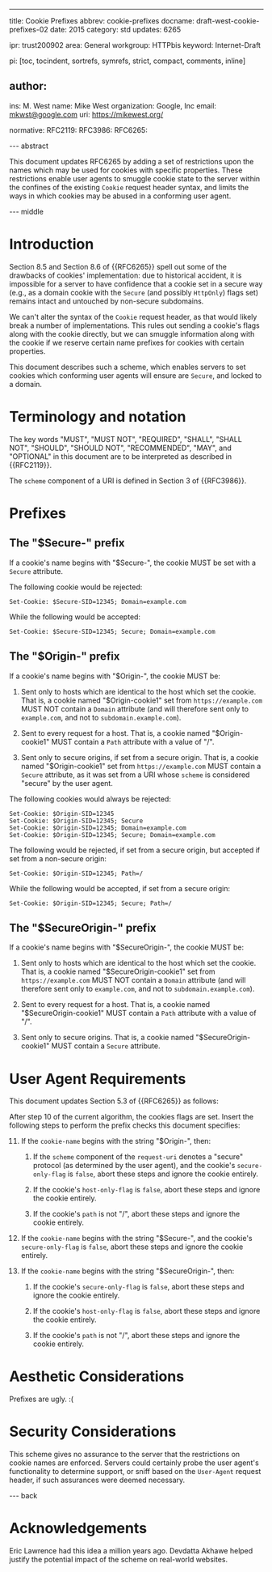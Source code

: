 ---
title: Cookie Prefixes
abbrev: cookie-prefixes
docname: draft-west-cookie-prefixes-02
date: 2015
category: std
updates: 6265

ipr: trust200902
area: General
workgroup: HTTPbis
keyword: Internet-Draft

pi: [toc, tocindent, sortrefs, symrefs, strict, compact, comments, inline]

author:
-
  ins: M. West
  name: Mike West
  organization: Google, Inc
  email: mkwst@google.com
  uri: https://mikewest.org/

normative:
  RFC2119:
  RFC3986:
  RFC6265:

--- abstract

This document updates RFC6265 by adding a set of restrictions upon the names
which may be used for cookies with specific properties. These restrictions
enable user agents to smuggle cookie state to the server within the confines
of the existing `Cookie` request header syntax, and limits the ways in which
cookies may be abused in a conforming user agent.

--- middle

# Introduction

Section 8.5 and Section 8.6 of {{RFC6265}} spell out some of the drawbacks of
cookies' implementation: due to historical accident, it is impossible for a
server to have confidence that a cookie set in a secure way (e.g., as a
domain cookie with the `Secure` (and possibly `HttpOnly`) flags set) remains
intact and untouched by non-secure subdomains.

We can't alter the syntax of the `Cookie` request header, as that would likely
break a number of implementations. This rules out sending a cookie's flags along
with the cookie directly, but we can smuggle information along with the cookie
if we reserve certain name prefixes for cookies with certain properties.

This document describes such a scheme, which enables servers to set cookies
which conforming user agents will ensure are `Secure`, and locked to a domain.

# Terminology and notation

The key words "MUST", "MUST NOT", "REQUIRED", "SHALL", "SHALL NOT", "SHOULD",
"SHOULD NOT", "RECOMMENDED", "MAY", and "OPTIONAL" in this document are to be
interpreted as described in {{RFC2119}}.

The `scheme` component of a URI is defined in Section 3 of {{RFC3986}}.

# Prefixes

## The "$Secure-" prefix

If a cookie's name begins with "$Secure-", the cookie MUST be set with a
`Secure` attribute.

The following cookie would be rejected:

    Set-Cookie: $Secure-SID=12345; Domain=example.com

While the following would be accepted:

    Set-Cookie: $Secure-SID=12345; Secure; Domain=example.com

## The "$Origin-" prefix

If a cookie's name begins with "$Origin-", the cookie MUST be:

1.  Sent only to hosts which are identical to the host which set the cookie.
    That is, a cookie named "$Origin-cookie1" set from `https://example.com`
    MUST NOT contain a `Domain` attribute (and will therefore sent only to
    `example.com`, and not to `subdomain.example.com`).

2.  Sent to every request for a host. That is, a cookie named "$Origin-cookie1"
    MUST contain a `Path` attribute with a value of "/".

3.  Sent only to secure origins, if set from a secure origin. That is, a cookie
    named "$Origin-cookie1" set from `https://example.com` MUST contain a
    `Secure` attribute, as it was set from a URI whose `scheme` is considered
    "secure" by the user agent.

The following cookies would always be rejected:

    Set-Cookie: $Origin-SID=12345
    Set-Cookie: $Origin-SID=12345; Secure
    Set-Cookie: $Origin-SID=12345; Domain=example.com
    Set-Cookie: $Origin-SID=12345; Secure; Domain=example.com

The following would be rejected, if set from a secure origin, but accepted if
set from a non-secure origin:

    Set-Cookie: $Origin-SID=12345; Path=/

While the following would be accepted, if set from a secure origin:

    Set-Cookie: $Origin-SID=12345; Secure; Path=/

## The "$SecureOrigin-" prefix

If a cookie's name begins with "$SecureOrigin-", the cookie MUST be:

1.  Sent only to hosts which are identical to the host which set the cookie.
    That is, a cookie named "$SecureOrigin-cookie1" set from `https://example.com`
    MUST NOT contain a `Domain` attribute (and will therefore sent only to
    `example.com`, and not to `subdomain.example.com`).

2.  Sent to every request for a host. That is, a cookie named "$SecureOrigin-cookie1"
    MUST contain a `Path` attribute with a value of "/".

3.  Sent only to secure origins. That is, a cookie named "$SecureOrigin-cookie1"
    MUST contain a `Secure` attribute.


# User Agent Requirements

This document updates Section 5.3 of {{RFC6265}} as follows:

After step 10 of the current algorithm, the cookies flags are set. Insert the
following steps to perform the prefix checks this document specifies:

11. If the `cookie-name` begins with the string "$Origin-", then:

    1.  If the `scheme` component of the `request-uri` denotes a "secure"
        protocol (as determined by the user agent), and the cookie's
        `secure-only-flag` is `false`, abort these steps and ignore the cookie
        entirely.

    2.  If the cookie's `host-only-flag` is `false`, abort these steps and
        ignore the cookie entirely.

    3.  If the cookie's `path` is not "/", abort these steps and ignore the
        cookie entirely.

12. If the `cookie-name` begins with the string "$Secure-", and the cookie's
    `secure-only-flag` is `false`, abort these steps and ignore the cookie
    entirely.

13. If the `cookie-name` begins with the string "$SecureOrigin-", then:

    1.  If the  cookie's `secure-only-flag` is `false`, abort these steps
        and ignore the cookie entirely.

    2.  If the cookie's `host-only-flag` is `false`, abort these steps and
        ignore the cookie entirely.

    3.  If the cookie's `path` is not "/", abort these steps and ignore the
        cookie entirely.

# Aesthetic Considerations

Prefixes are ugly. :(

# Security Considerations

This scheme gives no assurance to the server that the restrictions on cookie
names are enforced. Servers could certainly probe the user agent's functionality
to determine support, or sniff based on the `User-Agent` request header, if
such assurances were deemed necessary.

--- back

# Acknowledgements

Eric Lawrence had this idea a million years ago. Devdatta Akhawe helped justify
the potential impact of the scheme on real-world websites.
